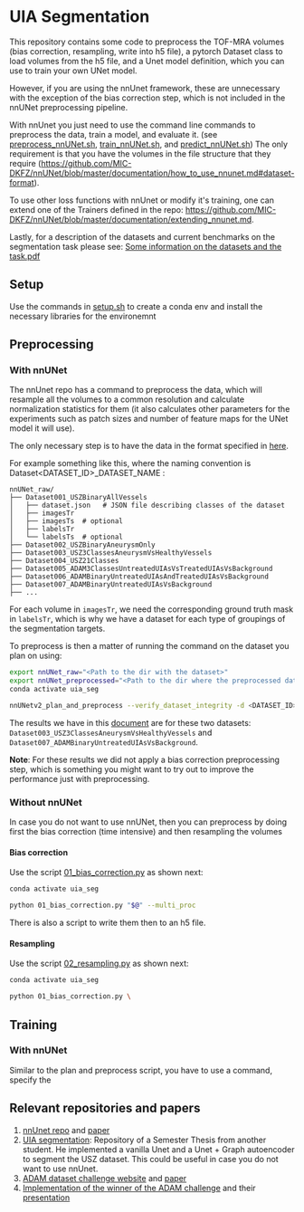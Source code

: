 # UIA Segmentation

This repository contains some code to preprocess the TOF-MRA volumes (bias correction, resampling, write into h5 file), 
a pytorch Dataset class to load volumes from the h5 file, and a Unet model definition, which you can use to train your 
own UNet model.

However, if you are using the nnUnet framework, these are unnecessary with the exception of the bias correction step,
which is not included in the nnUNet preprocessing pipeline.

With nnUnet you just need to use the command line commands to preprocess the data, train a model, and evaluate it.
(see [preprocess_nnUNet.sh](scripts%2F1_preprocessing%2Fpreprocess_nnUNet.sh), [train_nnUNet.sh](scripts%2F2_training%2Ftrain_nnUNet.sh), and [predict_nnUNet.sh](scripts%2F3_evaluate%2Fpredict_nnUNet.sh))
The only requirement is that you have the volumes in the file structure that they require (https://github.com/MIC-DKFZ/nnUNet/blob/master/documentation/how_to_use_nnunet.md#dataset-format).  

To use other loss functions with nnUnet or modify it's training, one can extend one of the Trainers defined in the repo: https://github.com/MIC-DKFZ/nnUNet/blob/master/documentation/extending_nnunet.md.

Lastly, for a description of the datasets and current benchmarks on the segmentation task please see: [Some information on the datasets and the task.pdf](documentation%2FSome%20information%20on%20the%20datasets%20and%20the%20task.pdf)


## Setup

Use the commands in [setup.sh](setup.sh) to create a conda env and install the necessary libraries for the environemnt

## Preprocessing

### With nnUNet
The nnUnet repo has a command to preprocess the data, which will resample all the volumes to a common resolution and calculate normalization statistics for them (it also calculates other parameters for the experiments such as patch sizes and number of feature maps for the UNet model it will use).

The only necessary step is to have the data in the format specified in [here](https://github.com/MIC-DKFZ/nnUNet/blob/master/documentation/dataset_format.md#dataset-folder-structure).

For example something like this, where the naming convention is Dataset<DATASET_ID>_DATASET_NAME :
```
nnUNet_raw/
├── Dataset001_USZBinaryAllVessels
│   ├── dataset.json   # JSON file describing classes of the dataset
│   ├── imagesTr
│   ├── imagesTs  # optional
│   ├── labelsTr  
│   └── labelsTs  # optional
├── Dataset002_USZBinaryAneurysmOnly
├── Dataset003_USZ3ClassesAneurysmVsHealthyVessels
├── Dataset004_USZ21Classes
├── Dataset005_ADAM3ClassesUntreatedUIAsVsTreatedUIAsVsBackground
├── Dataset006_ADAMBinaryUntreatedUIAsAndTreatedUIAsVsBackground
├── Dataset007_ADAMBinaryUntreatedUIAsVsBackground
├── ...
```

For each volume in `imagesTr`, we need the corresponding ground truth mask in `labelsTr`, which is why we have a dataset
for each type of groupings of the segmentation targets. 

To preprocess is then  a matter of running the command on the dataset you plan on using:
```bash
export nnUNet_raw="<Path to the dir with the dataset>"
export nnUNet_preprocessed="<Path to the dir where the preprocessed data will be saved>"
conda activate uia_seg

nnUNetv2_plan_and_preprocess --verify_dataset_integrity -d <DATASET_ID>  # 1 for USZ, 2 for ADAM for example
``` 

The results we have in this [document](documentation%2FSome%20information%20on%20the%20datasets%20and%20the%20task.pdf) are for these two datasets: `Dataset003_USZ3ClassesAneurysmVsHealthyVessels` and `Dataset007_ADAMBinaryUntreatedUIAsVsBackground`.

**Note**: For these results we did not apply a bias correction preprocessing step, which is something you might want to try out to improve the performance just with preprocessing.

### Without nnUNet

In case you do not want to use nnUNet, then you can preprocess by doing first the bias correction (time intensive) and then resampling the volumes

#### Bias correction
Use the script [01_bias_correction.py](scripts%2F1_preprocessing%2F01_bias_correction.py) as shown next:
```bash
conda activate uia_seg

python 01_bias_correction.py "$@" --multi_proc 
```
There is also a script to write them then to an h5 file.

#### Resampling
Use the script [02_resampling.py](scripts%2F1_preprocessing%2F02_resampling.py) as shown next:
```bash
conda activate uia_seg

python 01_bias_correction.py \

```

## Training

### With nnUNet
Similar to the plan and preprocess script, you have to use a command, specify the 

## Relevant repositories and papers

 1. [nnUnet repo](https://github.com/MIC-DKFZ/nnUNet) and [paper](https://www.nature.com/articles/s41592-020-01008-z)
 2. [UIA segmentation](https://github.com/kv13/UIASegmentation): Repository of a Semester Thesis from another student. He implemented a vanilla Unet and a Unet + Graph
autoencoder to segment the USZ dataset. This could be useful in case you do not want to use nnUnet.  
 3. [ADAM dataset challenge website](https://adam.isi.uu.nl/) and [paper](https://www.sciencedirect.com/science/article/pii/S1053811921004936) 
 4. [Implementation of the winner of the ADAM challenge](https://github.com/JunMa11/ADAM2020) and their [presentation](https://adam.isi.uu.nl/results/results-miccai-2020/participating-teams-miccai-2020/junma-2/)

